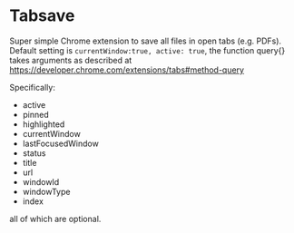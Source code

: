 Tabsave
=======

Super simple Chrome extension to save all files in open tabs (e.g. PDFs). Default setting is <code>currentWindow:true, active: true</code>, the function query{} takes arguments as described at https://developer.chrome.com/extensions/tabs#method-query

Specifically:

* active
* pinned
* highlighted
* currentWindow
* lastFocusedWindow
* status
* title
* url
* windowId
* windowType
* index

all of which are optional.
